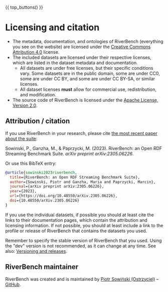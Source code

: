 {{ top_buttons() }}

# Licensing and citation

- The metadata, documentation, and ontologies of RiverBench (everything you see on the website) are licensed under the [Creative Commons Attribution 4.0](https://creativecommons.org/licenses/by/4.0/) license.
- The included datasets are licensed under their respective licenses, which are listed in the dataset metadata and documentation.
    - All datasets are under free licenses, but their specific conditions vary. Some datasets are in the public domain, some are under CC0, some are under CC BY, and some are under CC BY-SA, or similar licenses.
    - All dataset licenses **must** allow for commercial use, redistribution, and modification.
- The source code of RiverBench is licensed under the [Apache License, Version 2.0](https://spdx.org/licenses/Apache-2.0).

## Attribution / citation

If you use RiverBench in your research, please cite [the most recent paper about the suite](https://arxiv.org/abs/2305.06226):

Sowinski, P., Ganzha, M., & Paprzycki, M. (2023). RiverBench: an Open RDF Streaming Benchmark Suite. *arXiv preprint arXiv:2305.06226*.

Or use this BibTeX entry:

```bibtex
@article{sowinski2023riverbench,
  title={RiverBench: an Open RDF Streaming Benchmark Suite},
  author={Sowinski, Piotr and Ganzha, Maria and Paprzycki, Marcin},
  journal={arXiv preprint arXiv:2305.06226},
  year={2023},
  url={https://doi.org/10.48550/arXiv.2305.06226},
  doi={10.48550/arXiv.2305.06226}
}
```

If you use the individual datasets, if possible you should at least cite the links to their documentation pages, which contain the attribution and licensing information. If not possible, you should at least include a link to the profile or release of RiverBench that contains the datasets you used.

Remember to specify the stable version of RiverBench that you used. Using the "dev" version is not recommended, as it can change at any time. See also: [Versioning and releases](versioning.md).

## RiverBench maintainer

RiverBench was created and is maintained by [Piotr Sowiński (Ostrzyciel)](https://ostrzyciel.eu) – [GitHub](https://github.com/Ostrzyciel).

